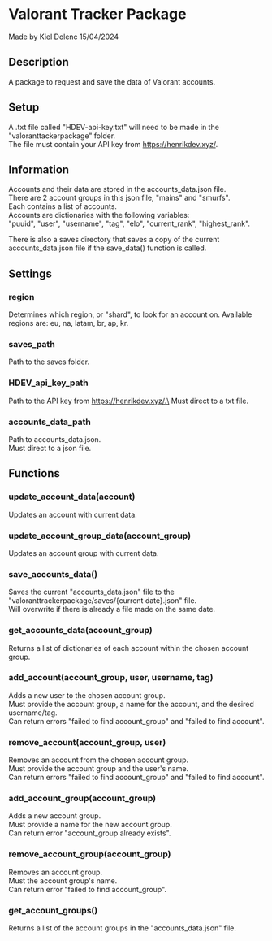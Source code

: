 # Valorant Tracker Package
Made by Kiel Dolenc 15/04/2024

## Description
A package to request and save the data of Valorant accounts.

## Setup
A .txt file called "HDEV-api-key.txt" will need to be made in the "valoranttackerpackage" folder.\
The file must contain your API key from https://henrikdev.xyz/.

## Information
Accounts and their data are stored in the accounts_data.json file.\
There are 2 account groups in this json file, "mains" and "smurfs".\
Each contains a list of accounts.\
Accounts are dictionaries with the following variables:\
"puuid", "user", "username", "tag", "elo", "current_rank", "highest_rank".

There is also a saves directory that saves a copy of the current accounts_data.json file if the save_data() function is called.

## Settings
### region
Determines which region, or "shard", to look for an account on.
Available regions are: eu, na, latam, br, ap, kr.

### saves_path
Path to the saves folder.

### HDEV_api_key_path
Path to the API key from https://henrikdev.xyz/.\
Must direct to a txt file.

### accounts_data_path
Path to accounts_data.json.\
Must direct to a json file.

## Functions
### update_account_data(account)
Updates an account with current data.

### update_account_group_data(account_group)
Updates an account group with current data.

### save_accounts_data()
Saves the current "accounts_data.json" file to the "valoranttrackerpackage/saves/{current date}.json" file.\
Will overwrite if there is already a file made on the same date.

### get_accounts_data(account_group)
Returns a list of dictionaries of each account within the chosen account group.

### add_account(account_group, user, username, tag)
Adds a new user to the chosen account group.\
Must provide the account group, a name for the account, and the desired username/tag.\
Can return errors "failed to find account_group" and "failed to find account".

### remove_account(account_group, user)
Removes an account from the chosen account group.\
Must provide the account group and the user's name.\
Can return errors "failed to find account_group" and "failed to find account".

### add_account_group(account_group)
Adds a new account group.\
Must provide a name for the new account group.\
Can return error "account_group already exists".

### remove_account_group(account_group)
Removes an account group.\
Must the account group's name.\
Can return error "failed to find account_group".

### get_account_groups()
Returns a list of the account groups in the "accounts_data.json" file.